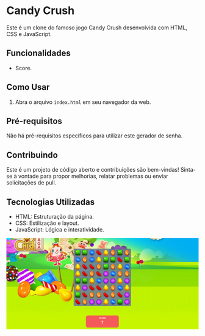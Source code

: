 # Candy Crush

Este é um clone do famoso jogo Candy Crush desenvolvida com HTML, CSS e JavaScript.

## Funcionalidades

- Score.

## Como Usar

1. Abra o arquivo `index.html` em seu navegador da web.

## Pré-requisitos

Não há pré-requisitos específicos para utilizar este gerador de senha.

## Contribuindo

Este é um projeto de código aberto e contribuições são bem-vindas! Sinta-se à vontade para propor melhorias, relatar problemas ou enviar solicitações de pull.

## Tecnologias Utilizadas

- HTML: Estruturação da página.
- CSS: Estilização e layout.
- JavaScript: Lógica e interatividade.

![foto](https://github.com/RhyanVictoor/Candy-Crush-clone/blob/main/image.png?raw=true)
